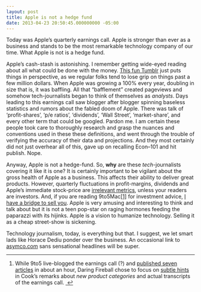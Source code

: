 ```yaml
---
layout: post
title: Apple is not a hedge fund
date: 2013-04-23 20:50:45.000000000 -05:00
---
```

<p>Today was Apple&#8217;s quarterly earnings call. Apple is stronger than ever as a business and stands to be the most remarkable technology company of our time. What Apple is not is a hedge fund.</p>

<p>Apple&#8217;s cash-stash is astonishing. I remember getting wide-eyed reading about all what could be done with the money. <a href="http://thingsappleisworthmorethan.tumblr.com">This fun Tumblr</a> just puts things in perspective, as we regular folks tend to lose grip on things past a few million dollars. When Apple was growing a 100% every year, doubling in size that is, it was baffling. All that &#8220;bafflement&#8221; created pageviews and somehow tech-journalists began to think of themselves as <em>analysts</em>. Days leading to this earnings call saw blogger after blogger spinning baseless statistics and rumors about the fabled doom of Apple. There was talk of &#8216;profit-shares&#8217;, &#8216;p/e ratios&#8217;, &#8216;dividends&#8217;, &#8216;Wall Street&#8217;, &#8216;market-share&#8217;, and every other term that could be googled. Pardon me. I am certain these people took care to thoroughly research and grasp the nuances and conventions used in these these definitions, and went through the trouble of verifying the accuracy of their data and projections. And they most certainly did not just overhear all of this, gave up on recalling Econ&#8211;101 and hit publish. Nope.</p>

<p>Anyway, Apple is not a hedge-fund. So, <strong>why</strong> are these <em>tech-</em>journalists covering it like it is one? It is certainly important to be vigilant about the gross health of Apple as a business. This affects their ability to deliver great products. However, quarterly fluctuations in profit-margins, dividends and Apple&#8217;s immediate stock-price are <a href="http://spinhalf.net/aapl/">irrelevant metrics</a>, unless your readers are investors. And, if you are reading 9to5Mac<a href="#fn:1" id="fnref:1" title="see footnote" class="footnote">[1]</a> for investment advice, <a href="https://duckduckgo.com/?q=site%3Adaringfireball.net+%22I+have+a+bridge+to+sell+you%22">I have a bridge to sell you</a>. Apple is very amusing and interesting to think and talk about but it is not a teen pop-star on raging hormones feeding the paparazzi with its hijinks. Apple is a vision to humanize technology. Selling it as a cheap street-show is sickening.</p>

<p>Technology journalism, today, is everything but that. I suggest, we let smart lads like Horace Dediu ponder over the business. An occasional link to <a href="http://asymco.com">asymco.com</a> sans sensational headlines will be super.</p>

<div class="footnotes">
<hr />
<ol>

<li id="fn:1">
<p>While 9to5 live-blogged the earnings call (?) and <a href="http://spinhalf.net/wp-content/uploads/2013/04/Screen-Shot-2013-04-24-at-1.01.50-AM.png">published seven articles</a> in about an hour, Daring Fireball chose to focus on <a href="http://daringfireball.net/linked/2013/04/23/cook-remarks">subtle hints</a> in Cook&#8217;s remarks about <em>new product categories</em> and actual transcripts of the earnings call.  <a href="#fnref:1" title="return to article" class="reversefootnote">&#160;&#8617;</a></p>
</li>

</ol>
</div>
